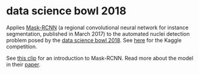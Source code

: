 # data science bowl 2018

Applies [Mask-RCNN](https://github.com/matterport/Mask_RCNN) (a regional convolutional 
neural network for instance segmentation, published in March 2017) to the automated nuclei
detection problem posed by the [data science bowl 2018](https://datasciencebowl.com/). 
See [here](https://www.kaggle.com/c/data-science-bowl-2018) for the Kaggle competition. 

See [this clip](https://youtu.be/nDPWywWRIRo?t=4052) for an introduction to Mask-RCNN. Read more 
about the model in their [paper](https://arxiv.org/abs/1703.06870).

 
